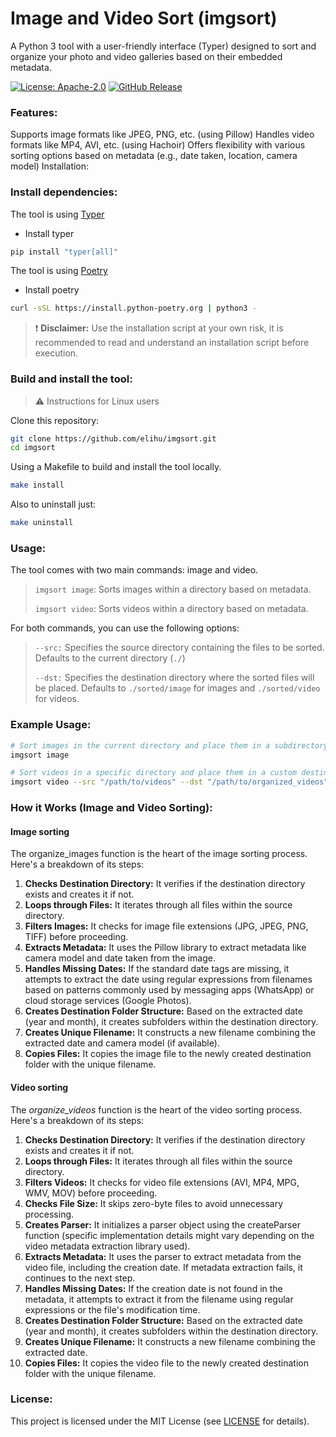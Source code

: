 # Image and Video Sort (imgsort)

A Python 3 tool with a user-friendly interface (Typer) designed to sort and organize your photo and video galleries based on their embedded metadata.

[![License: Apache-2.0][license-img]][license] [![GitHub Release][release-img]][release]

### Features:

Supports image formats like JPEG, PNG, etc. (using Pillow)
Handles video formats like MP4, AVI, etc. (using Hachoir)
Offers flexibility with various sorting options based on metadata (e.g., date taken, location, camera model)
Installation:

### Install dependencies:

The tool is using [Typer](https://typer.tiangolo.com/tutorial/)

- Install typer 
```bash
pip install "typer[all]"
```

The tool is using [Poetry](https://python-poetry.org)

- Install poetry 
```bash
curl -sSL https://install.python-poetry.org | python3 -
```
> ❗ **Disclaimer:** Use the installation script at your own risk, it is recommended to read and understand an installation script before execution.

### Build and install the tool:

> ⚠️ Instructions for Linux users

Clone this repository:

```bash
git clone https://github.com/elihu/imgsort.git
cd imgsort
```
Using a Makefile to build and install the tool locally. 

```bash
make install
```

Also to uninstall just:

```bash
make uninstall
```

### Usage:

The tool comes with two main commands: image and video.

> `imgsort image`: Sorts images within a directory based on metadata.
> 
> `imgsort video`: Sorts videos within a directory based on metadata.

For both commands, you can use the following options:


> `--src:` Specifies the source directory containing the files to be sorted. Defaults to the current directory (`./`)
> 
> `--dst:` Specifies the destination directory where the sorted files will be placed. Defaults to `./sorted/image` for images and `./sorted/video` for videos.

### Example Usage:

```bash
# Sort images in the current directory and place them in a subdirectory called "sorted/image"
imgsort image

# Sort videos in a specific directory and place them in a custom destination directory
imgsort video --src "/path/to/videos" --dst "/path/to/organized_videos"
```

### How it Works (Image and Video Sorting):

#### Image sorting
The organize_images function is the heart of the image sorting process. Here's a breakdown of its steps:

1. **Checks Destination Directory:** It verifies if the destination directory exists and creates it if not.
1. **Loops through Files:** It iterates through all files within the source directory.
1. **Filters Images:** It checks for image file extensions (JPG, JPEG, PNG, TIFF) before proceeding.
1. **Extracts Metadata:** It uses the Pillow library to extract metadata like camera model and date taken from the image.
1. **Handles Missing Dates:** If the standard date tags are missing, it attempts to extract the date using regular expressions from filenames based on patterns commonly used by messaging apps (WhatsApp) or cloud storage services (Google Photos).
1. **Creates Destination Folder Structure:** Based on the extracted date (year and month), it creates subfolders within the destination directory.
1. **Creates Unique Filename:** It constructs a new filename combining the extracted date and camera model (if available).
1. **Copies Files:** It copies the image file to the newly created destination folder with the unique filename.

#### Video sorting
The *organize_videos* function is the heart of the video sorting process. Here's a breakdown of its steps:

1. **Checks Destination Directory:** It verifies if the destination directory exists and creates it if not.
1. **Loops through Files:** It iterates through all files within the source directory.
1. **Filters Videos:** It checks for video file extensions (AVI, MP4, MPG, WMV, MOV) before proceeding.
1. **Checks File Size:** It skips zero-byte files to avoid unnecessary processing.
1. **Creates Parser:** It initializes a parser object using the createParser function (specific implementation details might vary depending on the video metadata extraction library used).
1. **Extracts Metadata:** It uses the parser to extract metadata from the video file, including the creation date. If metadata extraction fails, it continues to the next step.
1. **Handles Missing Dates:** If the creation date is not found in the metadata, it attempts to extract it from the filename using regular expressions or the file's modification time.
1. **Creates Destination Folder Structure:** Based on the extracted date (year and month), it creates subfolders within the destination directory.
1. **Creates Unique Filename:** It constructs a new filename combining the extracted date.
1. **Copies Files:** It copies the video file to the newly created destination folder with the unique filename.

<!-- 
### Contributing:

We welcome contributions to improve this tool! Please refer to the CONTRIBUTING.md file for guidelines. -->

### License:

This project is licensed under the MIT License (see [LICENSE] for details).

[license]: https://github.com/elihu/imgsort/blob/main/LICENSE
[license-img]: https://img.shields.io/badge/License-Apache%202.0-blue.svg
[release]: https://github.com/elihu/imgsort/releases
[release-img]: https://img.shields.io/github/release/elihu/imgsort.svg?logo=github
